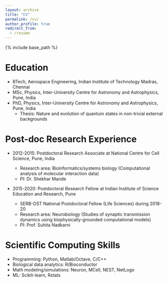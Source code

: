```yaml
---
layout: archive
title: "CV"
permalink: /cv/
author_profile: true
redirect_from:
  - /resume
---
```


{% include base_path %}

Education
======
* BTech, Aerospace Engineering, Indian Institute of Technology Madras, Chennai
* MSc, Physics, Inter-University Centre for Astronomy and Astrophysics, Pune, India
* PhD, Physics, Inter-University Centre for Astronomy and Astrophysics, Pune, India
   * Thesis: Nature and evolution of quantum states in non-trivial external backgrounds

Post-doc Research Experience
======
* 2012-2015: Postdoctoral Research Associate at National Centre for Cell Science, Pune, India
  * Research area: Bioinformatics/systems biology (Computational analysis of molecular interaction data)
  * PI: Dr. Shekhar Mande

* 2015-2020: Postdoctoral Research Fellow at Indian Institute of Science Education and Research, Pune
  * SERB-DST National Postdoctoral Fellow (Life Sciences) during 2018-20
  * Research area: Neurobiology (Studies of synaptic transmission dynamics using biophysically-grounded computational models)
  * PI: Prof. Suhita Nadkarni
  
Scientific Computing Skills
======
* Programming: Python, Matlab/Octave, C/C++
* Biological data analytics: R/Bioconductor
* Math modeling/simulations: Neuron, MCell, NEST, NetLogo
* ML: Scikit-learn, Rstats


